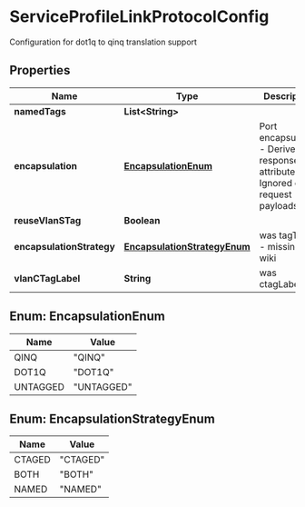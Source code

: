 

# ServiceProfileLinkProtocolConfig

Configuration for dot1q to qinq translation support

## Properties

| Name | Type | Description | Notes |
|------------ | ------------- | ------------- | -------------|
|**namedTags** | **List&lt;String&gt;** |  |  [optional] |
|**encapsulation** | [**EncapsulationEnum**](#EncapsulationEnum) | Port encapsulation - Derived response attribute. Ignored on request payloads. |  [optional] |
|**reuseVlanSTag** | **Boolean** |  |  [optional] |
|**encapsulationStrategy** | [**EncapsulationStrategyEnum**](#EncapsulationStrategyEnum) | was tagType - missing on wiki |  [optional] |
|**vlanCTagLabel** | **String** | was ctagLabel |  [optional] |



## Enum: EncapsulationEnum

| Name | Value |
|---- | -----|
| QINQ | &quot;QINQ&quot; |
| DOT1Q | &quot;DOT1Q&quot; |
| UNTAGGED | &quot;UNTAGGED&quot; |



## Enum: EncapsulationStrategyEnum

| Name | Value |
|---- | -----|
| CTAGED | &quot;CTAGED&quot; |
| BOTH | &quot;BOTH&quot; |
| NAMED | &quot;NAMED&quot; |



